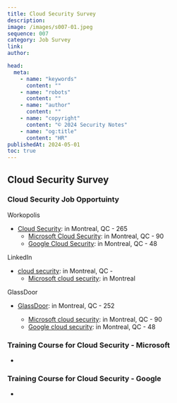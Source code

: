 ```yaml
---
title: Cloud Security Survey
description:
image: /images/s007-01.jpeg
sequence: 007
category: Job Survey
link:
author:

head:
  meta:
    - name: "keywords"
      content: ""
    - name: "robots"
      content: ""
    - name: "author"
      content: ""
    - name: "copyright"
      content: "© 2024 Security Notes"
    - name: "og:title"
      content: "HR"
publishedAt: 2024-05-01
toc: true
---
```


## Cloud Security Survey

### Cloud Security Job Opportuinty

Workopolis

- <a href="https://www.workopolis.com/search?q=cloud+security&l=Montr%C3%A9al%2C+QC">Cloud Security</a>: in Montreal, QC - 265
  - <a href="https://www.workopolis.com/search?q=Microsoft+cloud+security&l=Montr%C3%A9al%2C+QC">Microsoft Cloud Security</a>: in Montreal, QC - 90
  - <a href="https://www.workopolis.com/search?q=Google+cloud+security&l=Montr%C3%A9al%2C+QC">Google Cloud Security</a>: in Montreal, QC - 48

LinkedIn

- <a href="https://www.linkedin.com/jobs/search/?currentJobId=3888114909&geoId=&keywords=cloud%20security&location=Montreal%2C%20QC&originalSubdomain=ca">cloud security</a>: in Montreal, QC -
  - <a href="https://www.linkedin.com/jobs/search/?currentJobId=3785351389&geoId=101330853&keywords=microsoft%20cloud%20security&location=Montreal%2C%20Quebec%2C%20Canada&origin=JOB_SEARCH_PAGE_SEARCH_BUTTON&originalSubdomain=ca&refresh=true">Microsoft cloud security</a>: in Montreal

GlassDoor

- <a href="https://www.glassdoor.ca/Job/montreal-qc-canada-cloud-security-jobs-SRCH_IL.0,18_IC2296722_KO19,33.htm">GlassDoor</a>: in Montreal, QC - 252

  - <a href="https://www.glassdoor.ca/Job/montreal-qc-canada-microsoft-cloud-security-jobs-SRCH_IL.0,18_IC2296722_KO19,43.htm">Microsoft cloud security</a>: in Montreal, QC - 90
  - <a href="https://www.glassdoor.ca/Job/montreal-qc-google-cloud-security-jobs-SRCH_IL.0,11_IC2296722_KO12,33.htm">Google cloud security</a>: in Montreal, QC - 48

### Training Course for Cloud Security - Microsoft

- <a href=""></a>

### Training Course for Cloud Security - Google

- <a href=""></a>
